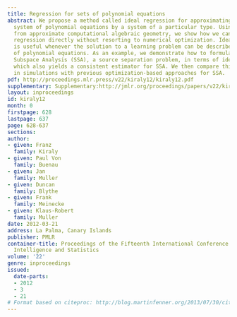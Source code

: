 ```yaml
---
title: Regression for sets of polynomial equations
abstract: We propose a method called ideal regression for approximating an arbitrary
  system of polynomial equations by a system of a particular type. Using techniques
  from approximate computational algebraic geometry, we show how we can solve ideal
  regression directly without resorting to numerical optimization. Ideal regression
  is useful whenever the solution to a learning problem can be described by a system
  of polynomial equations. As an example, we demonstrate how to formulate Stationary
  Subspace Analysis (SSA), a source separation problem, in terms of ideal regression,
  which also yields a consistent estimator for SSA. We then compare this estimator
  in simulations with previous optimization-based approaches for SSA.
pdf: http://proceedings.mlr.press/v22/kiraly12/kiraly12.pdf
supplementary: Supplementary:http://jmlr.org/proceedings/papers/v22/kiraly12/kiraly12Supple.pdf
layout: inproceedings
id: kiraly12
month: 0
firstpage: 628
lastpage: 637
page: 628-637
sections: 
author:
- given: Franz
  family: Kiraly
- given: Paul Von
  family: Buenau
- given: Jan
  family: Muller
- given: Duncan
  family: Blythe
- given: Frank
  family: Meinecke
- given: Klaus-Robert
  family: Muller
date: 2012-03-21
address: La Palma, Canary Islands
publisher: PMLR
container-title: Proceedings of the Fifteenth International Conference on Artificial
  Intelligence and Statistics
volume: '22'
genre: inproceedings
issued:
  date-parts:
  - 2012
  - 3
  - 21
# Format based on citeproc: http://blog.martinfenner.org/2013/07/30/citeproc-yaml-for-bibliographies/
---
```

